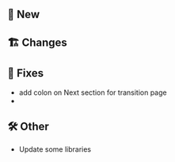 ## 🥳 New

## 🏗️ Changes

## 🐜 Fixes
- add colon on Next section for transition page
- 
## 🛠️ Other
- Update some libraries